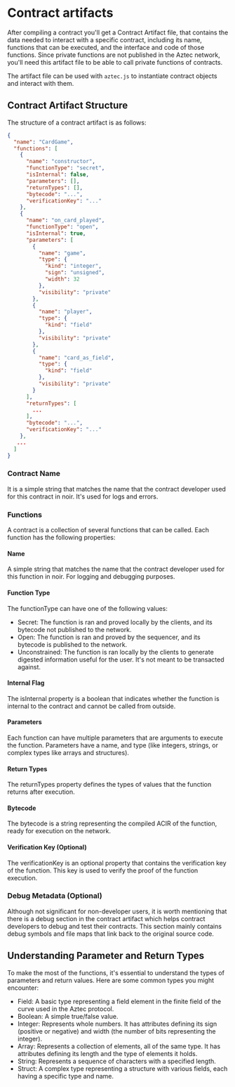 # Contract artifacts

After compiling a contract you'll get a Contract Artifact file, that contains the data needed to interact with a specific contract, including its name, functions that can be executed, and the interface and code of those functions. Since private functions are not published in the Aztec network, you'll need this artifact file to be able to call private functions of contracts.

The artifact file can be used with `aztec.js` to instantiate contract objects and interact with them.

## Contract Artifact Structure

The structure of a contract artifact is as follows:
```json
{
  "name": "CardGame",
  "functions": [
    {
      "name": "constructor",
      "functionType": "secret",
      "isInternal": false,
      "parameters": [],
      "returnTypes": [],
      "bytecode": "...",
      "verificationKey": "..."
    },
    {
      "name": "on_card_played",
      "functionType": "open",
      "isInternal": true,
      "parameters": [
        {
          "name": "game",
          "type": {
            "kind": "integer",
            "sign": "unsigned",
            "width": 32
          },
          "visibility": "private"
        },
        {
          "name": "player",
          "type": {
            "kind": "field"
          },
          "visibility": "private"
        },
        {
          "name": "card_as_field",
          "type": {
            "kind": "field"
          },
          "visibility": "private"
        }
      ],
      "returnTypes": [
        ...
      ],
      "bytecode": "...",
      "verificationKey": "..."
    },
   ...
  ]
}

```

### Contract Name
It is a simple string that matches the name that the contract developer used for this contract in noir. It's used for logs and errors.

### Functions
A contract is a collection of several functions that can be called. Each function has the following properties:

#### Name
A simple string that matches the name that the contract developer used for this function in noir. For logging and debugging purposes.

#### Function Type
The functionType can have one of the following values:

- Secret: The function is ran and proved locally by the clients, and its bytecode not published to the network.
- Open: The function is ran and proved by the sequencer, and its bytecode is published to the network.
- Unconstrained: The function is ran locally by the clients to generate digested information useful for the user. It's not meant to be transacted against.

#### Internal Flag
The isInternal property is a boolean that indicates whether the function is internal to the contract and cannot be called from outside.

#### Parameters
Each function can have multiple parameters that are arguments to execute the function. Parameters have a name, and type (like integers, strings, or complex types like arrays and structures).

#### Return Types
The returnTypes property defines the types of values that the function returns after execution.

#### Bytecode
The bytecode is a string representing the compiled ACIR of the function, ready for execution on the network.

#### Verification Key (Optional)
The verificationKey is an optional property that contains the verification key of the function. This key is used to verify the proof of the function execution.

### Debug Metadata (Optional)
Although not significant for non-developer users, it is worth mentioning that there is a debug section in the contract artifact which helps contract developers to debug and test their contracts. This section mainly contains debug symbols and file maps that link back to the original source code.

## Understanding Parameter and Return Types
To make the most of the functions, it's essential to understand the types of parameters and return values. Here are some common types you might encounter:

 - Field: A basic type representing a field element in the finite field of the curve used in the Aztec protocol.
 - Boolean: A simple true/false value.
 - Integer: Represents whole numbers. It has attributes defining its sign (positive or negative) and width (the number of bits representing the integer).
 - Array: Represents a collection of elements, all of the same type. It has attributes defining its length and the type of elements it holds.
 - String: Represents a sequence of characters with a specified length.
 - Struct: A complex type representing a structure with various fields, each having a specific type and name.

